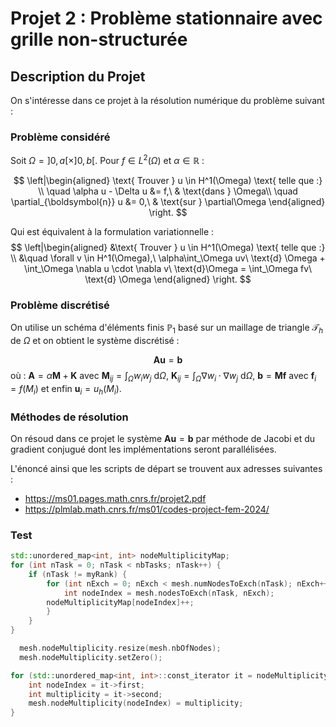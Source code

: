 # Projet 2 : Problème stationnaire avec grille non-structurée

## Description du Projet
On s'intéresse dans ce projet à la résolution numérique du problème suivant :

### Problème considéré
Soit $\Omega = ]0,a[\times]0,b[$. Pour $f\in L^2(\Omega)$ et $\alpha \in \mathbb{R}$ :

$$
\left|\begin{aligned}
\text{ Trouver } u \in H^1(\Omega) \text{ telle que :} \\
\quad \alpha u - \Delta u &= f,\ & \text{dans } \Omega\\
\quad  \partial_{\boldsymbol{n}} u &= 0,\ & \text{sur } \partial\Omega
\end{aligned}
\right.
$$

Qui est équivalent à la formulation variationnelle :
$$
\left|\begin{aligned}
    &\text{ Trouver } u \in H^1(\Omega) \text{ telle que :} \\
    &\quad \forall v \in H^1(\Omega),\ \alpha\int_\Omega uv\ \text{d} \Omega + \int_\Omega \nabla u \cdot \nabla v\ \text{d}\Omega = \int_\Omega fv\ \text{d} \Omega
    \end{aligned}
    \right.
$$

### Problème discrétisé
On utilise un schéma d'éléments finis $\mathbb{P}_1$ basé sur un maillage de triangle $\mathcal{T}_h$ de $\Omega$ et on obtient le système discrétisé :

$$
\boldsymbol{A} \boldsymbol{u} = \boldsymbol{b}
$$
où : $\boldsymbol{A} = \alpha\boldsymbol{M} + \boldsymbol{K}$ avec $\boldsymbol{M}_{ij} = \int_\Omega w_iw_j\ \text{d} \Omega$, $\boldsymbol{K}_{ij} = \int_\Omega \nabla w_i \cdot \nabla w_j\ \text{d} \Omega$, $\boldsymbol{b} = \boldsymbol{M}\boldsymbol{f}$ avec $\boldsymbol{f}_i = f(M_i)$ et enfin $\boldsymbol{u}_i = u_h(M_i)$.

### Méthodes de résolution
On résoud dans ce projet le système $\boldsymbol{A} \boldsymbol{u} = \boldsymbol{b}$ par méthode de Jacobi et du gradient conjugué dont les implémentations seront parallélisées.

L'énoncé ainsi que les scripts de départ se trouvent aux adresses suivantes : 
- https://ms01.pages.math.cnrs.fr/projet2.pdf
- https://plmlab.math.cnrs.fr/ms01/codes-project-fem-2024/




### Test
```cpp
std::unordered_map<int, int> nodeMultiplicityMap;
for (int nTask = 0; nTask < nbTasks; nTask++) {
    if (nTask != myRank) {
        for (int nExch = 0; nExch < mesh.numNodesToExch(nTask); nExch++) {
            int nodeIndex = mesh.nodesToExch(nTask, nExch);
        nodeMultiplicityMap[nodeIndex]++;
        }
    }
}

  mesh.nodeMultiplicity.resize(mesh.nbOfNodes);
  mesh.nodeMultiplicity.setZero();

for (std::unordered_map<int, int>::const_iterator it = nodeMultiplicityMap.begin(); it != nodeMultiplicityMap.end(); ++it) {
    int nodeIndex = it->first;
    int multiplicity = it->second;
    mesh.nodeMultiplicity(nodeIndex) = multiplicity;
}
```